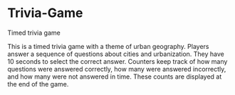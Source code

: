 # Trivia-Game
Timed trivia game

This is a timed trivia game with a theme of urban geography. Players answer a sequence of questions about cities and urbanization. They have 10 seconds to select the correct answer. Counters keep track of how many questions were answered correctly, how many were answered incorrectly, and how many were not answered in time. These counts are displayed at the end of the game.
